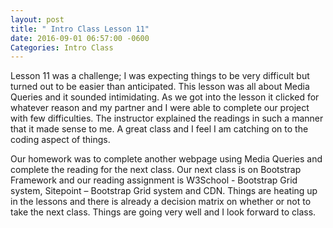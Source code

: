```yaml
---
layout: post
title: " Intro Class Lesson 11"
date: 2016-09-01 06:57:00 -0600
Categories: Intro Class
---
```

Lesson 11 was a challenge; I was expecting things to be very difficult but turned out to be easier than anticipated.  This lesson was all about Media Queries and it sounded intimidating.   As we got into the lesson it clicked for whatever reason and my partner and I were able to complete our project with few difficulties.  The instructor explained the readings in such a manner that it made sense to me.  A great class and I feel I am catching on to the coding aspect of things.

Our homework was to complete another webpage using Media Queries and complete the reading for the next class.  Our next class is on Bootstrap Framework and our reading assignment is W3School - Bootstrap Grid system, Sitepoint – Bootstrap Grid system and CDN.  Things are heating up in the lessons and there is already a decision matrix on whether or not to take the next class.  Things are going very well and I look forward to class.

